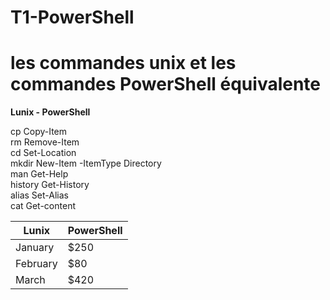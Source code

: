 # T1-PowerShell
# les commandes unix et les commandes PowerShell équivalente

     
 **Lunix -        PowerShell**

   cp               Copy-Item   
   rm               Remove-Item   
   cd               Set-Location   
   mkdir            New-Item -ItemType Directory    
   man              Get-Help     
   history          Get-History     
   alias            Set-Alias     
   cat              Get-content  

| Lunix    | PowerShell |
| -------- | -------    |
| January  | $250       |
| February | $80        |
| March    | $420       |

